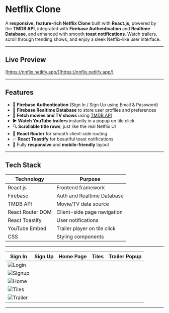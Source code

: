 # Netflix Clone

A **responsive, feature-rich Netflix Clone** built with **React.js**, powered by the **TMDB API**, integrated with **Firebase Authentication** and **Realtime Database**, and enhanced with smooth **toast notifications**. Watch trailers, scroll through trending shows, and enjoy a sleek Netflix-like user interface.

---

## Live Preview

[https://nnflix.netlify.app/](https://nnflix.netlify.app/)

---

## Features

- 🔐 **Firebase Authentication** (Sign In / Sign Up using Email & Password)
- 🧠 **Firebase Realtime Database** to store user profiles and preferences
- 🎥 **Fetch movies and TV shows** using [TMDB API](https://www.themoviedb.org/)
- ▶️ **Watch YouTube trailers** instantly in a popup on tile click
- 🔍 **Scrollable title rows**, just like the real Netflix UI
- 🧭 **React Router** for smooth client-side routing
- ✅ **React Toastify** for beautiful toast notifications
- 📱 Fully **responsive** and **mobile-friendly** layout

---

## Tech Stack

|  Technology          |  Purpose                               |
|----------------------|----------------------------------------|
| React.js             | Frontend framework                     |
| Firebase             | Auth and Realtime Database             |
| TMDB API             | Movie/TV data source                   |
| React Router DOM     | Client-side page navigation            |
| React Toastify       | User notifications                     |
| YouTube Embed        | Trailer player on tile click           |
| CSS                  | Styling components                     |

---

| Sign In | Sign Up | Home Page | Tiles | Trailer Popup |
|--------|---------|------------|--------|----------------|
| ![Login](https://github.com/user-attachments/assets/52e38c3c-5bf5-4c15-a268-879db502a2d1) |
![Signup](https://github.com/user-attachments/assets/2c521e83-ed3d-47a2-a615-0490f6385e89) |
![Home](https://github.com/user-attachments/assets/4a85f362-ac22-4fb9-bf70-3ffd2087633c) |
![Tiles](https://github.com/user-attachments/assets/9a1a3980-ad96-47ff-9f53-b2459744bfb9) |
![Trailer](https://github.com/user-attachments/assets/487877c3-eeba-4e03-a9bc-6742a49304ec) |

---



